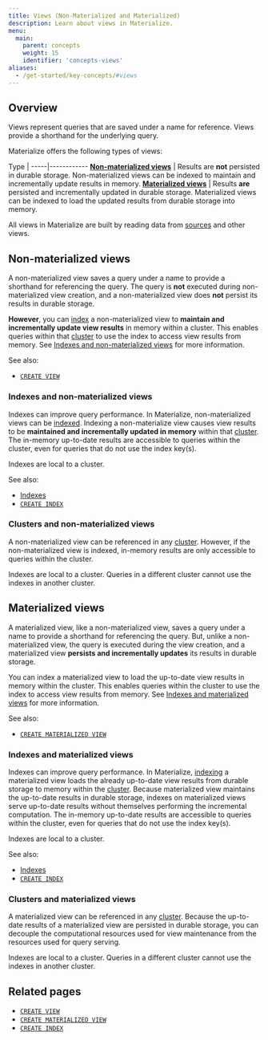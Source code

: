 ```yaml
---
title: Views (Non-Materialized and Materialized)
description: Learn about views in Materialize.
menu:
  main:
    parent: concepts
    weight: 15
    identifier: 'concepts-views'
aliases:
  - /get-started/key-concepts/#views
---
```


## Overview

Views represent queries that are saved under a name for reference. Views provide
a shorthand for the underlying query.

Materialize offers the following types of views:

Type |
-----|------------
[**Non-materialized views**](#non-materialized-views) | Results are **not** persisted in durable storage. Non-materialized views can be indexed to maintain and incrementally update results in memory.
[**Materialized views**](#materialized-views) | Results **are** persisted and incrementally updated in durable storage. Materialized views can be indexed to load the updated results from durable storage into memory.

All views in Materialize are built by reading data from
[sources](/concepts/sources) and other views.

## Non-materialized views

A non-materialized view saves a query under a name to provide a shorthand for
referencing the query. The query is **not** executed during non-materialized
view creation, and a non-materialized view does **not** persist its results in
durable storage.

**However**, you can [index](/concepts/indexes/) a non-materialized view to
**maintain and incrementally update view results** in memory within a cluster.
This enables queries within that [cluster](/concepts/clusters/) to use the index
to access view results from memory.  See [Indexes and non-materialized
views](#indexes-and-non-materialized-views) for more information.

See also:

- [`CREATE VIEW`](/sql/create-view)

### Indexes and non-materialized views

Indexes can improve query performance. In Materialize, non-materialized views
can be [indexed](/concepts/indexes/). Indexing a non-materialize view causes
view results to be **maintained and incrementally updated in memory** within
that [cluster](/concepts/clusters/). The in-memory up-to-date results are
accessible to queries within the cluster, even for queries that do not use the
index key(s).

Indexes are local to a cluster.

See also:

- [Indexes](/concepts/indexes/)
- [`CREATE INDEX`](/sql/create-index/)

### Clusters and non-materialized views

A non-materialized view can be referenced in any [cluster](/concepts/clusters/).
However, if the non-materialized view is indexed, in-memory results are only
accessible to queries within the cluster.

Indexes are local to a cluster.  Queries in a different cluster cannot use the
indexes in another cluster.

## Materialized views

A materialized view, like a non-materialized view, saves a query under a name to
provide a shorthand for referencing the query. But, unlike a non-materialized
view, the query is executed during the view creation, and a materialized view
**persists and incrementally updates** its results in durable storage.

You can index a materialized view to load the up-to-date view results in memory
within the cluster. This enables queries within the cluster to use the index to
access view results from memory.  See [Indexes and materialized
views](#indexes-and-materialized-views) for more information.

See also:

- [`CREATE MATERIALIZED VIEW`](/sql/create-materialized-view)


### Indexes and materialized views

Indexes can improve query performance. In Materialize,
[indexing](/concepts/indexes/) a materialized view loads the already up-to-date
view results from durable storage to memory within the
[cluster](/concepts/clusters/).  Because materialized view maintains the
up-to-date results in durable storage, indexes on materialized views serve
up-to-date results without themselves performing the incremental computation.
The in-memory up-to-date results are accessible to queries within the cluster,
even for queries that do not use the index key(s).

Indexes are local to a cluster.

See also:

- [Indexes](/concepts/indexes/)
- [`CREATE INDEX`](/sql/create-index/)

### Clusters and materialized views

A materialized view can be referenced in any [cluster](/concepts/clusters/).
Because the up-to-date results of a materialized view are persisted in durable
storage, you can decouple the computational resources used for view maintenance
from the resources used for query serving.

Indexes are local to a cluster.  Queries in a different cluster cannot use the
indexes in another cluster.

## Related pages

- [`CREATE VIEW`](/sql/create-view)
- [`CREATE MATERIALIZED VIEW`](/sql/create-materialized-view)
- [`CREATE INDEX`](/sql/create-index)
